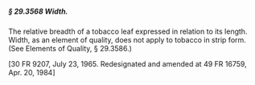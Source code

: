 ##### § 29.3568 Width. #####

The relative breadth of a tobacco leaf expressed in relation to its length. Width, as an element of quality, does not apply to tobacco in strip form. (See Elements of Quality, § 29.3586.)

[30 FR 9207, July 23, 1965. Redesignated and amended at 49 FR 16759, Apr. 20, 1984]